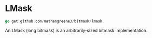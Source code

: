 # LMask

```go
go get github.com/nathangreene3/bitmask/lmask
```

An LMask (long bitmask) is an arbitrarily-sized bitmask implementation.
